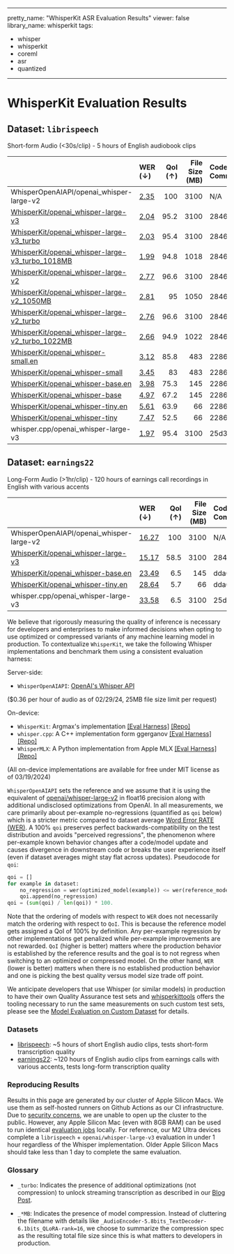 
---
pretty_name: "WhisperKit ASR Evaluation Results"
viewer: false
library_name: whisperkit
tags:
- whisper
- whisperkit
- coreml
- asr
- quantized
---
# WhisperKit Evaluation Results



## Dataset: `librispeech`
Short-form Audio (<30s/clip) - 5 hours of English audiobook clips

|                                                                                                                                             | WER (↓)                                                                                                                         |   QoI (↑) |   File Size (MB) | Code Commit   |
|:--------------------------------------------------------------------------------------------------------------------------------------------|:--------------------------------------------------------------------------------------------------------------------------------|----------:|-----------------:|:--------------|
| WhisperOpenAIAPI/openai_whisper-large-v2                                                                                                    | [2.35](https://hf.co/datasets/argmaxinc/whisperkit-evals/tree/main/WhisperOpenAIAPI/openai_whisper-large-v2/librispeech)        |     100   |             3100 | N/A           |
| [WhisperKit/openai_whisper-large-v3](https://hf.co/argmaxinc/whisperkit-coreml/tree/main/openai_whisper-large-v3)                           | [2.04](https://hf.co/datasets/argmaxinc/whisperkit-evals/tree/main/WhisperKit/openai_whisper-large-v3/librispeech)              |      95.2 |             3100 | 2846fd9       |
| [WhisperKit/openai_whisper-large-v3_turbo](https://hf.co/argmaxinc/whisperkit-coreml/tree/main/openai_whisper-large-v3_turbo)               | [2.03](https://hf.co/datasets/argmaxinc/whisperkit-evals/tree/main/WhisperKit/openai_whisper-large-v3_turbo/librispeech)        |      95.4 |             3100 | 2846fd9       |
| [WhisperKit/openai_whisper-large-v3_turbo_1018MB](https://hf.co/argmaxinc/whisperkit-coreml/tree/main/openai_whisper-large-v3_turbo_1018MB) | [1.99](https://hf.co/datasets/argmaxinc/whisperkit-evals/tree/main/WhisperKit/openai_whisper-large-v3_turbo_1018MB/librispeech) |      94.8 |             1018 | 2846fd9       |
| [WhisperKit/openai_whisper-large-v2](https://hf.co/argmaxinc/whisperkit-coreml/tree/main/openai_whisper-large-v2)                           | [2.77](https://hf.co/datasets/argmaxinc/whisperkit-evals/tree/main/WhisperKit/openai_whisper-large-v2/librispeech)              |      96.6 |             3100 | 2846fd9       |
| [WhisperKit/openai_whisper-large-v2_1050MB](https://hf.co/argmaxinc/whisperkit-coreml/tree/main/openai_whisper-large-v2_1050MB)             | [2.81](https://hf.co/datasets/argmaxinc/whisperkit-evals/tree/main/WhisperKit/openai_whisper-large-v2_1050MB/librispeech)       |      95   |             1050 | 2846fd9       |
| [WhisperKit/openai_whisper-large-v2_turbo](https://hf.co/argmaxinc/whisperkit-coreml/tree/main/openai_whisper-large-v2_turbo)               | [2.76](https://hf.co/datasets/argmaxinc/whisperkit-evals/tree/main/WhisperKit/openai_whisper-large-v2_turbo/librispeech)        |      96.6 |             3100 | 2846fd9       |
| [WhisperKit/openai_whisper-large-v2_turbo_1022MB](https://hf.co/argmaxinc/whisperkit-coreml/tree/main/openai_whisper-large-v2_turbo_1022MB) | [2.66](https://hf.co/datasets/argmaxinc/whisperkit-evals/tree/main/WhisperKit/openai_whisper-large-v2_turbo_1022MB/librispeech) |      94.9 |             1022 | 2846fd9       |
| [WhisperKit/openai_whisper-small.en](https://hf.co/argmaxinc/whisperkit-coreml/tree/main/openai_whisper-small.en)                           | [3.12](https://hf.co/datasets/argmaxinc/whisperkit-evals/tree/main/WhisperKit/openai_whisper-small.en/librispeech)              |      85.8 |              483 | 228630c       |
| [WhisperKit/openai_whisper-small](https://hf.co/argmaxinc/whisperkit-coreml/tree/main/openai_whisper-small)                                 | [3.45](https://hf.co/datasets/argmaxinc/whisperkit-evals/tree/main/WhisperKit/openai_whisper-small/librispeech)                 |      83   |              483 | 228630c       |
| [WhisperKit/openai_whisper-base.en](https://hf.co/argmaxinc/whisperkit-coreml/tree/main/openai_whisper-base.en)                             | [3.98](https://hf.co/datasets/argmaxinc/whisperkit-evals/tree/main/WhisperKit/openai_whisper-base.en/librispeech)               |      75.3 |              145 | 228630c       |
| [WhisperKit/openai_whisper-base](https://hf.co/argmaxinc/whisperkit-coreml/tree/main/openai_whisper-base)                                   | [4.97](https://hf.co/datasets/argmaxinc/whisperkit-evals/tree/main/WhisperKit/openai_whisper-base/librispeech)                  |      67.2 |              145 | 228630c       |
| [WhisperKit/openai_whisper-tiny.en](https://hf.co/argmaxinc/whisperkit-coreml/tree/main/openai_whisper-tiny.en)                             | [5.61](https://hf.co/datasets/argmaxinc/whisperkit-evals/tree/main/WhisperKit/openai_whisper-tiny.en/librispeech)               |      63.9 |               66 | 228630c       |
| [WhisperKit/openai_whisper-tiny](https://hf.co/argmaxinc/whisperkit-coreml/tree/main/openai_whisper-tiny)                                   | [7.47](https://hf.co/datasets/argmaxinc/whisperkit-evals/tree/main/WhisperKit/openai_whisper-tiny/librispeech)                  |      52.5 |               66 | 228630c       |
| whisper.cpp/openai_whisper-large-v3                                                                                                         | [1.97](https://hf.co/datasets/argmaxinc/whisperkit-evals/tree/main/whisper.cpp/openai_whisper-large-v3/librispeech)             |      95.4 |             3100 | 25d313b       |

## Dataset: `earnings22`
Long-Form Audio (>1hr/clip) - 120 hours of earnings call recordings in English with various accents

|                                                                                                                   | WER (↓)                                                                                                                  |   QoI (↑) |   File Size (MB) | Code Commit   |
|:------------------------------------------------------------------------------------------------------------------|:-------------------------------------------------------------------------------------------------------------------------|----------:|-----------------:|:--------------|
| WhisperOpenAIAPI/openai_whisper-large-v2                                                                          | [16.27](https://hf.co/datasets/argmaxinc/whisperkit-evals/tree/main/WhisperOpenAIAPI/openai_whisper-large-v2/earnings22) |     100   |             3100 | N/A           |
| [WhisperKit/openai_whisper-large-v3](https://hf.co/argmaxinc/whisperkit-coreml/tree/main/openai_whisper-large-v3) | [15.17](https://hf.co/datasets/argmaxinc/whisperkit-evals/tree/main/WhisperKit/openai_whisper-large-v3/earnings22)       |      58.5 |             3100 | 2846fd9       |
| [WhisperKit/openai_whisper-base.en](https://hf.co/argmaxinc/whisperkit-coreml/tree/main/openai_whisper-base.en)   | [23.49](https://hf.co/datasets/argmaxinc/whisperkit-evals/tree/main/WhisperKit/openai_whisper-base.en/earnings22)        |       6.5 |              145 | dda6571       |
| [WhisperKit/openai_whisper-tiny.en](https://hf.co/argmaxinc/whisperkit-coreml/tree/main/openai_whisper-tiny.en)   | [28.64](https://hf.co/datasets/argmaxinc/whisperkit-evals/tree/main/WhisperKit/openai_whisper-tiny.en/earnings22)        |       5.7 |               66 | dda6571       |
| whisper.cpp/openai_whisper-large-v3                                                                               | [33.58](https://hf.co/datasets/argmaxinc/whisperkit-evals/tree/main/whisper.cpp/openai_whisper-large-v3/earnings22)      |       6.5 |             3100 | 25d313b       |


We believe that rigorously measuring the quality of inference is necessary for developers and
enterprises to make informed decisions when opting to use optimized or compressed variants of
any machine learning model in production. To contextualize `WhisperKit`, we take the following Whisper
implementations and benchmark them using a consistent evaluation harness:

Server-side:
- `WhisperOpenAIAPI`: [OpenAI's Whisper API](https://platform.openai.com/docs/guides/speech-to-text)

($0.36 per hour of audio as of 02/29/24, 25MB file size limit per request)

On-device:
- `WhisperKit`: Argmax's implementation [[Eval Harness]](https://github.com/argmaxinc/whisperkittools/blob/main/whisperkit/pipelines.py#L100) [[Repo]](https://github.com/argmaxinc/WhisperKit)
- `whisper.cpp`: A C++ implementation form ggerganov [[Eval Harness]](https://github.com/argmaxinc/whisperkittools/blob/main/whisperkit/pipelines.py#L212) [[Repo]](https://github.com/ggerganov/whisper.cpp)
- `WhisperMLX`: A Python implementation from Apple MLX [[Eval Harness]](https://github.com/argmaxinc/whisperkittools/blob/main/whisperkit/pipelines.py#L338) [[Repo]](https://github.com/ml-explore/mlx-examples/blob/main/whisper/whisper/transcribe.py)

(All on-device implementations are available for free under MIT license as of 03/19/2024)

`WhisperOpenAIAPI` sets the reference and we assume that it is using the equivalent of [openai/whisper-large-v2](https://huggingface.co/openai/whisper-large-v2)
in float16 precision along with additional undisclosed optimizations from OpenAI. In all measurements, we care primarily about per-example no-regressions (quantified as `qoi` below)
which is a stricter metric compared to dataset average [Word Error RATE (WER)](https://en.wikipedia.org/wiki/Word_error_rate). A 100% `qoi` preserves perfect backwards-compatibility on the test distribution and avoids "perceived regressions", the phenomenon
where per-example known behavior changes after a code/model update and causes divergence in downstream code or breaks the user experience itself (even if dataset averages might stay flat
across updates). Pseudocode for `qoi`:

```python
qoi = []
for example in dataset:
    no_regression = wer(optimized_model(example)) <= wer(reference_model(example))
    qoi.append(no_regression)
qoi = (sum(qoi) / len(qoi)) * 100.
```

Note that the ordering of models with respect to `WER` does not necessarily match the ordering with respect to `QoI`. This is because the reference model gets assigned
a QoI of 100% by definition. Any per-example regression by other implementations get penalized while per-example improvements are not rewarded. `QoI` (higher is better) matters
where the production behavior is established by the reference results and the goal is to not regress when switching to an optimized or compressed model. On the other hand,
`WER` (lower is better) matters when there is no established production behavior and one is picking the best quality versus model size trade off point.

We anticipate developers that use Whisper (or similar models) in production to have their own Quality Assurance test sets and [whisperkittools](https://github.com/argmaxinc/whisperkittools) offers
the tooling necessary to run the same measurements on such custom test sets, please see the [Model Evaluation on Custom Dataset]((https://github.com/argmaxinc/whisperkittools)) for details.

### Datasets
- [librispeech](https://huggingface.co/datasets/argmaxinc/librispeech): ~5 hours of short English audio clips, tests short-form transcription quality
- [earnings22](https://huggingface.co/datasets/argmaxinc/earnings22): ~120 hours of English audio clips from earnings calls with various accents, tests long-form transcription quality

### Reproducing Results
Results in this page are generated by our cluster of Apple Silicon Macs. We use them as self-hosted runners on
Github Actions as our CI infrastructure. Due to [security concerns](https://docs.github.com/en/actions/security-guides/security-hardening-for-github-actions#hardening-for-self-hosted-runners),
we are unable to open up the cluster to the public. However, any Apple Silicon Mac (even with 8GB RAM) can be used to
run identical [evaluation jobs](#evaluation) locally. For reference, our M2 Ultra devices complete a `librispeech` + `openai/whisper-large-v3`
evaluation in under 1 hour regardless of the Whisper implementation. Older Apple Silicon Macs should take less than 1 day to complete the same evaluation.



### Glossary

- `_turbo`: Indicates the presence of additional optimizations (not compression) to unlock streaming transcription
as described in our [Blog Post](https://www.takeargmax.com/blog/whisperkit).

- `_*MB`: Indicates the presence of model compression. Instead of cluttering the filename with details like
`_AudioEncoder-5.8bits_TextDecoder-6.1bits_QLoRA-rank=16`, we choose to summarize the compression spec as the
resulting total file size since this is what matters to developers in production.

